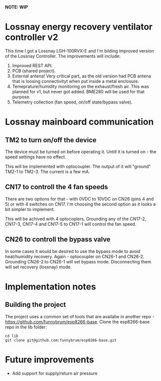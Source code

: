 **NOTE: WIP**

# Lossnay energy recovery ventilator controller v2

This time I got a Lossnay LGH-100RVX-E and I'm bilding improved version of the Lossnay Controller. The improvements will include:
 1) Improved REST API.
 2) PCB (shared project).
 3) External antena! Very critical part, as the old version had PCB antena that is loosing connectivityt when put inside a metal enclosure.
 4) Temeprature/humidity monitoring on the exhaust/fresh air. This was planned for v1, but never got added. BME280 will be used for that purpose.
 5) Telemetry collection (fan speed, on/off state/bypass valve).

# Lossnay mainboard communication

## TM2 to turn on/off the device

The device must be turned on before operating it. Untill it is turned on - the speed settings have no effect.

This will be implemented with optocoupler. The output of it will "ground" TM2-1 to TM2-3. The current is a few mA.


## CN17 to controll the 4 fan speeds

There are two options for that - with 0VDC to 10VDC on CN26 (pins 4 and 5) or with 4 switches on CN17. I'm choosing the second option as it looks a bit simpler to implement.

This will be achived with 4 optocoplers. Grounding any of the CN17-2, CN17-3, CN17-4 and CN17-5 to CN17-1 will control the fan speed.


## CN26 to controll the bypass valve

In some cases it would be desired to use the bypass mode to avoid heat/humidity recovery. Again - optocoupler on CN26-1 and CN26-2. Grounding CN26-2 to CN26-1 will set bypass mode. Disconnecting them will set recovery (lossnay) mode.

# Implementation notes

## Building the project

The project uses a common set of tools that are availabe in another repo - https://github.com/funnybrum/esp8266-base. Clone the esp8266-base repo in the lib folder:

```
cd lib
git clone git@github.com:funnybrum/esp8266-base.git
```

# Future improvements
* Add support for supply/return air pressure
